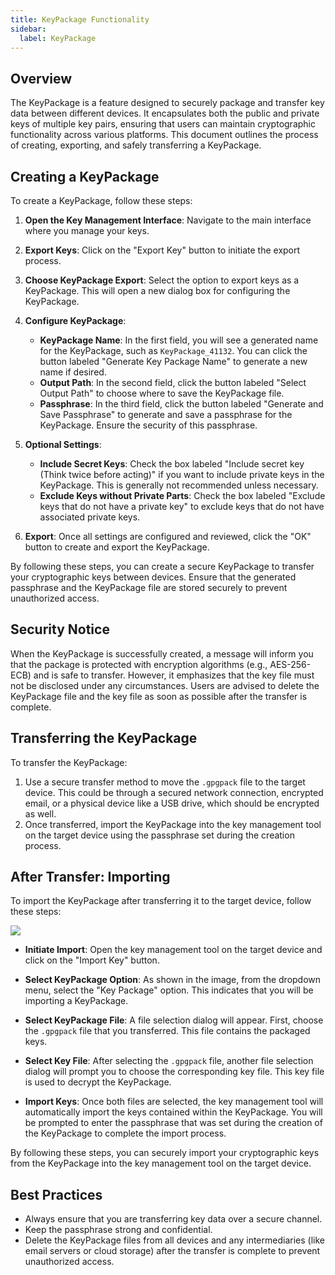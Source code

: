 ```yaml
---
title: KeyPackage Functionality
sidebar:
  label: KeyPackage
---
```


## Overview

The KeyPackage is a feature designed to securely package and transfer key data
between different devices. It encapsulates both the public and private keys of
multiple key pairs, ensuring that users can maintain cryptographic functionality
across various platforms. This document outlines the process of creating,
exporting, and safely transferring a KeyPackage.

## Creating a KeyPackage

To create a KeyPackage, follow these steps:

1. **Open the Key Management Interface**: Navigate to the main interface where
   you manage your keys.

2. **Export Keys**: Click on the "Export Key" button to initiate the export
   process.

3. **Choose KeyPackage Export**: Select the option to export keys as a
   KeyPackage. This will open a new dialog box for configuring the KeyPackage.

4. **Configure KeyPackage**:

   - **KeyPackage Name**: In the first field, you will see a generated name for
     the KeyPackage, such as `KeyPackage_41132`. You can click the button
     labeled "Generate Key Package Name" to generate a new name if desired.
   - **Output Path**: In the second field, click the button labeled "Select
     Output Path" to choose where to save the KeyPackage file.
   - **Passphrase**: In the third field, click the button labeled "Generate and
     Save Passphrase" to generate and save a passphrase for the KeyPackage.
     Ensure the security of this passphrase.

5. **Optional Settings**:

   - **Include Secret Keys**: Check the box labeled "Include secret key (Think
     twice before acting)" if you want to include private keys in the
     KeyPackage. This is generally not recommended unless necessary.
   - **Exclude Keys without Private Parts**: Check the box labeled "Exclude keys
     that do not have a private key" to exclude keys that do not have associated
     private keys.

6. **Export**: Once all settings are configured and reviewed, click the "OK"
   button to create and export the KeyPackage.

By following these steps, you can create a secure KeyPackage to transfer your
cryptographic keys between devices. Ensure that the generated passphrase and the
KeyPackage file are stored securely to prevent unauthorized access.

## Security Notice

When the KeyPackage is successfully created, a message will inform you that the
package is protected with encryption algorithms (e.g., AES-256-ECB) and is safe
to transfer. However, it emphasizes that the key file must not be disclosed
under any circumstances. Users are advised to delete the KeyPackage file and the
key file as soon as possible after the transfer is complete.

## Transferring the KeyPackage

To transfer the KeyPackage:

1. Use a secure transfer method to move the `.gpgpack` file to the target
   device. This could be through a secured network connection, encrypted email,
   or a physical device like a USB drive, which should be encrypted as well.
2. Once transferred, import the KeyPackage into the key management tool on the
   target device using the passphrase set during the creation process.

## After Transfer: Importing

To import the KeyPackage after transferring it to the target device, follow
these steps:

![](https://image.cdn.bktus.com/i/2024/06/15/a086df66-bdac-74fb-9a2c-35cddd224564.webp)

- **Initiate Import**: Open the key management tool on the target device and
click on the "Import Key" button.
- **Select KeyPackage Option**: As shown in the image, from the dropdown menu,
select the "Key Package" option. This indicates that you will be importing a
KeyPackage.

- **Select KeyPackage File**: A file selection dialog will appear. First, choose
the `.gpgpack` file that you transferred. This file contains the packaged keys.

- **Select Key File**: After selecting the `.gpgpack` file, another file
selection dialog will prompt you to choose the corresponding key file. This key
file is used to decrypt the KeyPackage.

- **Import Keys**: Once both files are selected, the key management tool will
automatically import the keys contained within the KeyPackage. You will be
prompted to enter the passphrase that was set during the creation of the
KeyPackage to complete the import process.

By following these steps, you can securely import your cryptographic keys from
the KeyPackage into the key management tool on the target device.

## Best Practices

- Always ensure that you are transferring key data over a secure channel.
- Keep the passphrase strong and confidential.
- Delete the KeyPackage files from all devices and any intermediaries (like
  email servers or cloud storage) after the transfer is complete to prevent
  unauthorized access.
